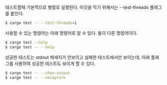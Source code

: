테스트할때 기본적으로 병렬로 실행된다.
이것을 막기 위해서는 --test-threads 플래그를 붙인다.

```bash
$ cargo test -- --test-threads=1
```

사용할 수 있는 명령어는 아래 명령어로 알 수 있다.
둘이 다른 명령어이다.

```bash
$ cargo test --help
$ cargo test -- --help
```

성공한 테스트는 stdout 메세지가 안보이고 실패한 테스트에서만 보이는데, 아래 플래그를 사용하여 성공한 테스트도 보이게 할 수 있다.

```bash
$ cargo test -- --show-output
$ cargo test -- --nocapture
```
